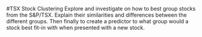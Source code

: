 #TSX Stock Clustering
Explore and investigate on how to best group stocks from the S&amp;P/TSX. Explain their similarities and differences between the different groups. Then finally to create a predictor to what group would a stock best fit-in with  when presented with a new stock.
